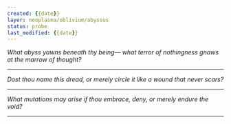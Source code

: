 ```yaml
---
created: {{date}}
layer: neoplasma/oblivium/abyssus
status: probe
last_modified: {{date}}
---
```


*What abyss yawns beneath thy being—*
*what terror of nothingness gnaws at the marrow of thought?*  

---

*Dost thou name this dread,*
*or merely circle it like a wound that never scars?*  

---

*What mutations may arise*
*if thou embrace, deny, or merely endure the void?*

---
